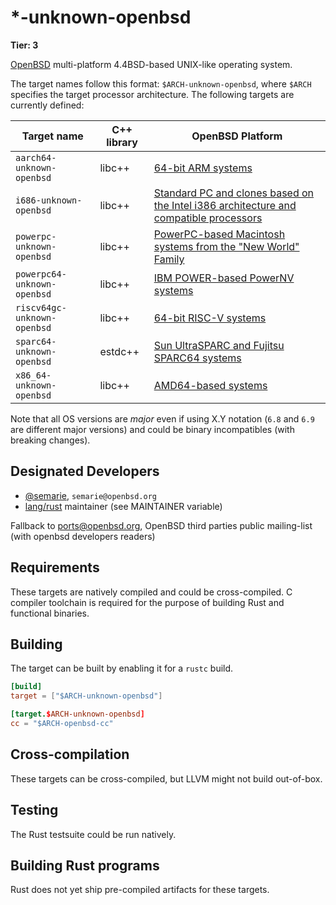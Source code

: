 # \*-unknown-openbsd

**Tier: 3**

[OpenBSD] multi-platform 4.4BSD-based UNIX-like operating system.

[OpenBSD]: https://www.openbsd.org/

The target names follow this format: `$ARCH-unknown-openbsd`, where `$ARCH` specifies the target processor architecture. The following targets are currently defined:

|          Target name           | C++ library | OpenBSD Platform |
|--------------------------------|-------------|------------------|
| `aarch64-unknown-openbsd`      | libc++      | [64-bit ARM systems](https://www.openbsd.org/arm64.html)  |
| `i686-unknown-openbsd`         | libc++      | [Standard PC and clones based on the Intel i386 architecture and compatible processors](https://www.openbsd.org/i386.html) |
| `powerpc-unknown-openbsd`      | libc++      | [PowerPC-based Macintosh systems from the "New World" Family](https://www.openbsd.org/macppc.html) |
| `powerpc64-unknown-openbsd`    | libc++      | [IBM POWER-based PowerNV systems](https://www.openbsd.org/powerpc64.html) |
| `riscv64gc-unknown-openbsd`    | libc++      | [64-bit RISC-V systems](https://www.openbsd.org/riscv64.html) |
| `sparc64-unknown-openbsd`      | estdc++     | [Sun UltraSPARC and Fujitsu SPARC64 systems](https://www.openbsd.org/sparc64.html) |
| `x86_64-unknown-openbsd`       | libc++      | [AMD64-based systems](https://www.openbsd.org/amd64.html) |

Note that all OS versions are *major* even if using X.Y notation (`6.8` and `6.9` are different major versions) and could be binary incompatibles (with breaking changes).


## Designated Developers

- [@semarie](https://github.com/semarie), `semarie@openbsd.org`
- [lang/rust](https://cvsweb.openbsd.org/cgi-bin/cvsweb/ports/lang/rust/Makefile?rev=HEAD&content-type=text/x-cvsweb-markup) maintainer (see MAINTAINER variable)

Fallback to ports@openbsd.org, OpenBSD third parties public mailing-list (with openbsd developers readers)


## Requirements

These targets are natively compiled and could be cross-compiled.
C compiler toolchain is required for the purpose of building Rust and functional binaries.

## Building

The target can be built by enabling it for a `rustc` build.

```toml
[build]
target = ["$ARCH-unknown-openbsd"]

[target.$ARCH-unknown-openbsd]
cc = "$ARCH-openbsd-cc"
```

## Cross-compilation

These targets can be cross-compiled, but LLVM might not build out-of-box.

## Testing

The Rust testsuite could be run natively.

## Building Rust programs

Rust does not yet ship pre-compiled artifacts for these targets.
